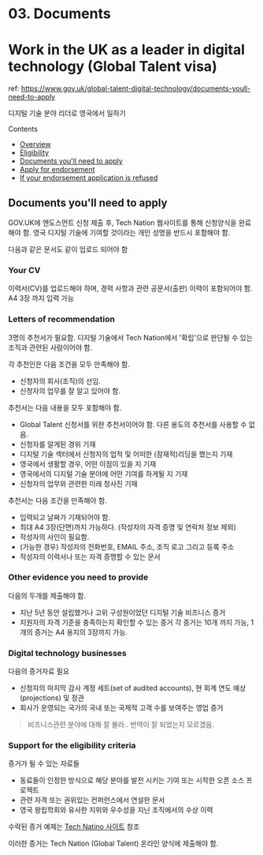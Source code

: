 # 03. Documents
# Work in the UK as a leader in digital technology (Global Talent visa)
ref: https://www.gov.uk/global-talent-digital-technology/documents-youll-need-to-apply

디지털 기술 분야 리더로 영국에서 일하기

Contents
- [Overview](./overview)
- [Eligibility](./eligibility)
- [Documents you'll need to apply](./documents)
- [Apply for endorsement](./apply)
- [If your endorsement application is refused](./if_refused)

## Documents you'll need to apply

GOV.UK에 엔도스먼트 신청 제출 후, Tech Nation 웹사이트를 통해 신청양식을 완료해야 함. 
영국 디지털 기술에 기여할 것이라는 개인 성명을 반드시 포함해야 함.

다음과 같은 문서도 같이 업로드 되어야 함

### Your CV
이력서(CV)를 업로드해야 하며, 경력 사항과 관련 공문서(출판) 이력이 포함되어야 함.
A4 3장 까지 입력 가능


### Letters of recommendation
3명의 추천서가 필요함.
디지털 기술에서 Tech Nation에서 '확립'으로 판단될 수 있는 조직과 관련된 사람이어야 함.

각 추천인은 다음 조건을 모두 만족해야 함.
- 신청자의 회사(조직)의 선임.
- 신청자의 업무를 잘 알고 있어야 함.


추천서는 다음 내용을 모두 포함해야 함.
- Global Talent 신청서를 위한 추천서이어야 함. 다른 용도의 추천서를 사용할 수 없음.
- 신청자를 알게된 경위 기재
- 디지털 기술 섹터에서 신청자의 업적 및 어떠한 (잠재적)리딩을 했는지 기재
- 영국에서 생활할 경우, 어떤 이점이 있을 지 기재
- 영국에서의 디지털 기술 분야에 어떤 기여를 하게될 지 기재
- 신청자의 업무와 관련한 미래 청사진 기재


추천서는 다음 조건을 만족해야 함.
- 입력되고 날짜가 기재되어야 함.
- 최대 A4 3장(단면)까지 가능하다. (작성자의 자격 증명 및 연락처 정보 제외)
- 작성자의 사인이 필요함.
- (가능한 경우) 작성자의 전화번호, EMAIL 주소, 조직 로고 그리고 등록 주소
- 작성자의 이력서나 또는 자격 증명할 수 있는 문서


### Other evidence you need to provide
다음의 두개를 제출해야 함.
- 지난 5년 동안 설립했거나 고위 구성원이었던 디지털 기술 비즈니스 증거
- 지원자의 자격 기준을 충족하는지 확인할 수 있는 증거
각 증거는 10개 까지 가능, 1개의 증거는 A4 용지의 3장까지 가능.


### Digital technology businesses
다음의 증거자료 필요
- 신청자의 마지막 감사 계정 세트(set of audited accounts), 현 회계 연도 예상(projections) 및 정관
- 회사가 운영되는 국가의 국내 또는 국제적 고객 수를 보여주는 영업 증거
> 비즈니스관련 분야에 대해 잘 몰라.. 번역이 잘 되었는지 모르겠음.


### Support for the eligibility criteria
증거가 될 수 있는 자료들
- 동료들이 인정한 방식으로 해당 분야를 발전 시키는 기여 또는 시작한 오픈 소스 프로젝트  
- 관련 자격 또는 권위있는 컨퍼런스에서 연설한 문서
- 영국 왕립학회와 유사한 지위와 우수성을 지닌 조직에서의 수상 이력


수락된 증거 예제는 [Tech Natino 사이트](https://technation.io/visa-tech-nation-visa-guide/) 참조

이러한 증거는 Tech Nation (Global Talent) 온라인 양식에 제출해야 함.


